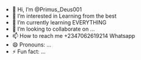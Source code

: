 - 👋 Hi, I’m @Primus_Deus001
- 👀 I’m interested in Learning from the best
- 🌱 I’m currently learning EVERYTHING 
- 💞️ I’m looking to collaborate on ...
- 📫 How to reach me +2347062619214 Whatsapp 
- 😄 Pronouns: ...
- ⚡ Fun fact: ...

<!---
PrimusDeus001/PrimusDeus001 is a ✨ special ✨ repository because its `README.md` (this file) appears on your GitHub profile.
You can click the Preview link to take a look at your changes.
--->
